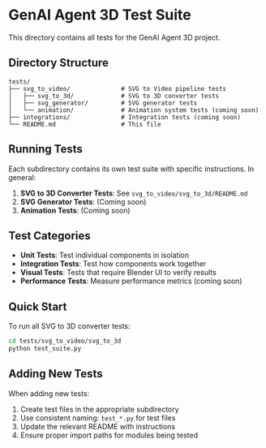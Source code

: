 # GenAI Agent 3D Test Suite

This directory contains all tests for the GenAI Agent 3D project.

## Directory Structure

```
tests/
├── svg_to_video/              # SVG to Video pipeline tests
│   ├── svg_to_3d/             # SVG to 3D converter tests
│   ├── svg_generator/         # SVG generator tests
│   └── animation/             # Animation system tests (coming soon)
├── integrations/              # Integration tests (coming soon)
└── README.md                  # This file
```

## Running Tests

Each subdirectory contains its own test suite with specific instructions. In general:

1. **SVG to 3D Converter Tests**: See `svg_to_video/svg_to_3d/README.md`
2. **SVG Generator Tests**: (Coming soon)
3. **Animation Tests**: (Coming soon)

## Test Categories

- **Unit Tests**: Test individual components in isolation
- **Integration Tests**: Test how components work together
- **Visual Tests**: Tests that require Blender UI to verify results
- **Performance Tests**: Measure performance metrics (coming soon)

## Quick Start

To run all SVG to 3D converter tests:

```bash
cd tests/svg_to_video/svg_to_3d
python test_suite.py
```

## Adding New Tests

When adding new tests:

1. Create test files in the appropriate subdirectory
2. Use consistent naming: `test_*.py` for test files
3. Update the relevant README with instructions
4. Ensure proper import paths for modules being tested
